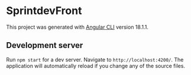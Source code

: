 # SprintdevFront

This project was generated with [Angular CLI](https://github.com/angular/angular-cli) version 18.1.1.

## Development server

Run `npm start` for a dev server. Navigate to `http://localhost:4200/`. The application will automatically reload if you change any of the source files.